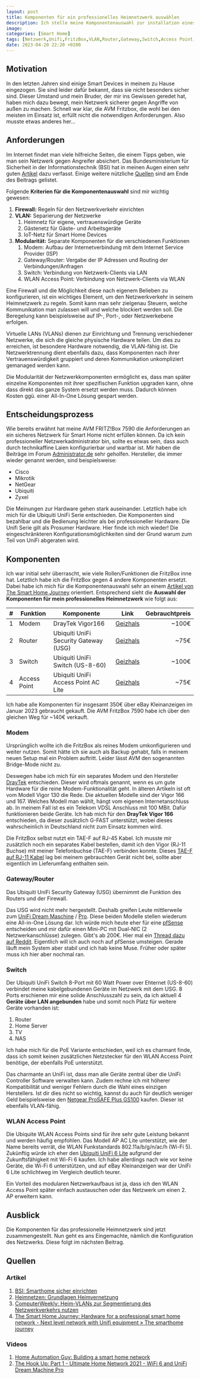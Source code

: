 ```yaml
---
layout: post
title: Komponenten für ein professionelles Heimnetzwerk auswählen
description: Ich stelle meine Komponentenauswahl zur installation eines professionellen Netzwerks vor, das bedeutend mehr Funktionen als eine gewöhnliche FRITZ!Box bietet und gleichzeitig die empfohlene Sicherheit als Vorbereitung für Smart Home mitbringt.
image:
categories: [Smart Home]
tags: [Netzwerk,Unifi,FritzBox,VLAN,Router,Gateway,Switch,Access Point, Smart Home]
date: 2023-04-20 22:20 +0200
---
```

## Motivation
In den letzten Jahren sind einige Smart Devices in meinem zu Hause eingezogen. Sie sind leider dafür bekannt, dass sie nicht besonders sicher sind. Dieser Umstand und mein Bruder, der mir ins Gewissen geredet hat, haben mich dazu bewegt, mein Netzwerk sicherer gegen Angriffe von außen zu machen. Schnell war klar, die AVM Fritzbox, die wohl bei den meisten im Einsatz ist, erfüllt nicht die notwendigen Anforderungen. Also musste etwas anderes her...

## Anforderungen
Im Internet findet man viele hilfreiche Seiten, die einem Tipps geben, wie man sein Netzwerk gegen Angreifer absichert. Das Bundesministerium für Sicherheit in der Informationstechnik (BSI) hat in meinen Augen einen sehr guten [Artikel](https://www.bsi.bund.de/DE/Themen/Verbraucherinnen-und-Verbraucher/Informationen-und-Empfehlungen/Internet-der-Dinge-Smart-leben/Smart-Home/smart-home_node.html) dazu verfasst. Einige weitere nützliche [Quellen](#quellen) sind am Ende des Beitrags gelistet.

Folgende **Kriterien für die Komponentenauswahl** sind mir wichtig gewesen:
1. **Firewall:** Regeln für den Netzwerkverkehr einrichten
2. **VLAN:** Separierung der Netzwerke
   1. Heimnetz für eigene, vertrauenswürdige Geräte
   2. Gästenetz für Gäste- und Arbeitsgeräte
   3. IoT-Netz für Smart Home Devices
3. **Modularität:** Separate Komponenten für die verschiedenen Funktionen
   1. Modem: Aufbau der Internetverbindung mit dem Internet Service Provider (ISP)
   2. Gateway/Router: Vergabe der IP Adressen und Routing der Verbindungen/Anfragen
   3. Switch: Verbindung von Netzwerk-Clients via LAN
   4. WLAN Access Point: Verbindung von Netzwerk-Clients via WLAN

Eine Firewall und die Möglichkeit diese nach eigenem Belieben zu konfigurieren, ist ein wichtiges Element, um den Netzwerkverkehr in seinem Heimnetzwerk zu regeln. Somit kann man sehr zielgenau Steuern, welche Kommunikation man zulassen will und welche blockiert werden soll. Die Beregelung kann beispielsweise auf IP-, Port-, oder Netzwerkebene erfolgen.

Virtuelle LANs (VLANs) dienen zur Einrichtung und Trennung verschiedener Netzwerke, die sich die gleiche physische Hardware teilen. Um dies zu erreichen, ist besondere Hardware notwendig, die VLAN-fähig ist. Die Netzwerktrennung dient ebenfalls dazu, dass Komponenten nach ihrer Vertrauenswürdigkeit gruppiert und deren Kommunikation unkompliziert gemanaged werden kann.

Die Modularität der Netzwerkkomponenten ermöglicht es, dass man später einzelne Komponenten mit ihrer spezifischen Funktion upgraden kann, ohne dass direkt das ganze System ersetzt werden muss. Dadurch können Kosten ggü. einer All-In-One Lösung gespart werden.

## Entscheidungsprozess
Wie bereits erwähnt hat meine AVM FRITZ!Box 7590 die Anforderungen an ein sicheres Netzwerk für Smart Home nicht erfüllen können. Da ich kein professioneller Netzwerkadministrator bin, sollte es etwas sein, dass auch durch technikaffine Laien konfigurierbar und wartbar ist. Mir haben die Beiträge im Forum [Administrator.de](https://administrator.de) sehr geholfen. Hersteller, die immer wieder genannt werden, sind beispielsweise:
* Cisco
* Mikrotik
* NetGear
* Ubiquiti
* Zyxel

Die Meinungen zur Hardware gehen stark auseinander. Letztlich habe ich mich für die Ubiquiti UniFi Serie entschieden. Die Komponenten sind bezahlbar und die Bedienung leichter als bei professioneller Hardware. Die Unifi Serie gilt als Prosumer Hardware. Hier finde ich mich wieder! Die eingeschränkteren Konfigurationsmöglichkeiten sind der Grund warum zum Teil von UniFi abgeraten wird.

## Komponenten
Ich war initial sehr überrascht, wie viele Rollen/Funktionen die FritzBox inne hat. Letztlich habe ich die FritzBox gegen 4 andere Komponenten ersetzt. Dabei habe ich mich für die Komponentenauswahl sehr an einem [Artikel von The Smart Home Journey](https://thesmarthomejourney.com/2021/06/14/smart-home-network-unifi/) orientiert. Entsprechend sieht die **Auswahl der Komponenten für mein professionelles Heimnetzwerk** wie folgt aus:

| #   | Funktion|     Komponente      |  Link          | Gebrauchtpreis |
| --- | --- | -------------       | :-----------:  | ----------:     |
| 1   | Modem | DrayTek Vigor166 | [Geizhals](https://geizhals.de/draytek-vigor166-v166-a-a2272803.html) | ~100€ |
| 2   | Router | Ubiquiti UniFi Security Gateway (USG) | [Geizhals](https://geizhals.de/ubiquiti-unifi-security-gateway-usg-a1213487.html) | ~75€ |
| 3   | Switch | Ubiquiti UniFi Switch (US-8-60) | [Geizhals](https://geizhals.de/ubiquiti-unifiswitch-8-desktop-gigabit-managed-switch-us-8-60w-a1554823.html) | ~100€ |
| 4   | Access Point | Ubiquiti UniFi Access Point AC Lite | [Geizhals](https://geizhals.de/ubiquiti-unifi-ap-ac-lite-uap-ac-lite-a1325765.html) | ~75€ |

Ich habe alle Komponenten für insgesamt 350€ über eBay Kleinanzeigen im Januar 2023 gebraucht gekauft. Die AVM FritzBox 7590 habe ich über den gleichen Weg für ~140€ verkauft.

### Modem 
Ursprünglich wollte ich die FritzBox als reines Modem umkonfigurieren und weiter nutzen. Somit hätte ich sie auch als Backup gehabt, falls in meinem neuen Setup mal ein Problem auftritt. Leider lässt AVM den sogenannten Bridge-Mode nicht zu. 

Deswegen habe ich mich für ein separates Modem und den Hersteller [DrayTek](https://www.draytek.de/modem-router.html) entschieden. Dieser wird oftmals genannt, wenn es um gute Hardware für die reine Modem-Funktionalität geht. In älteren Artikeln ist oft vom Modell Vigor 130 die Rede. Die aktuellen Modelle sind der Vigor 166 und 167. Welches Modell man wählt, hängt vom eigenen Internetanschluss ab. In meinem Fall ist es ein Telekom VDSL Anschluss mit 100 MBit. Dafür funktionieren beide Geräte. Ich hab mich für den **DrayTek Vigor 166** entschieden, da dieser zusätzlich G-FAST unterstützt, wobei dieses wahrscheinlich in Deutschland nicht zum Einsatz kommen wird.

Die FritzBox selbst nutzt ein TAE-F auf RJ-45 Kabel. Ich musste mir zusätzlich noch ein separates Kabel bestellen, damit ich den Vigor (RJ-11 Buchse) mit meiner Telefonbuchse (TAE-F) verbinden konnte. Dieses [TAE-F auf RJ-11 Kabel](https://www.amazon.de/dp/B0BN8MXN6P?psc=1&ref=ppx_yo2ov_dt_b_product_details) lag bei meinem gebrauchten Gerät nicht bei, sollte aber eigentlich im Lieferumfang enthalten sein.

### Gateway/Router
Das Ubiquiti UniFi Security Gateway (USG) übernimmt die Funktion des Routers und der Firewall. 

Das USG wird nicht mehr hergestellt. Deshalb greifen Leute mittlerweile zum [UniFi Dream Maschine](https://geizhals.de/ubiquiti-unifi-dream-machine-udm-eu-a2176664.html) / [Pro](https://geizhals.de/ubiquiti-unifi-dream-machine-pro-rackmount-gigabit-managed-nvr-switch-udm-pro-a2227937.html). Diese beiden Modelle stellen wiederum eine All-in-One Lösung dar. Ich würde mich heute eher für eine [pfSense](https://www.pfsense.org) entscheiden und mir dafür einen Mini-PC mit Dual-NIC (2 Netzwerkanschlüsse) zulegen. Gibt's ab 200€. Hier mal ein [Thread dazu auf Reddit](https://www.reddit.com/r/homelab/comments/ycxk4a/best_mini_pc_for_pfsense/). Eigentlich will ich auch noch auf pfSense umsteigen. Gerade läuft mein System aber stabil und ich hab keine Muse. Früher oder später muss ich hier aber nochmal ran.

### Switch
Der Ubiquiti UniFi Switch 8-Port mit 60 Watt Power over Ehternet (US-8-60) verbindet meine kabelgebundenen Geräte im Netzwerk mit dem USG. 8 Ports erschienen mir eine solide Anschlusszahl zu sein, da ich aktuell 4 **Geräte über LAN angebunden** habe und somit noch Platz für weitere Geräte vorhanden ist:
1. Router
2. Home Server
3. TV
4. NAS

Ich habe mich für die PoE Variante entschieden, weil ich es charmant finde, dass ich somit keinen zusätzlichen Netzstecker für den WLAN Access Point benötige, der ebenfalls PoE unterstützt.

Das charmante an UniFi ist, dass man alle Geräte zentral über die UniFi Controller Software verwalten kann. Zudem rechne ich mit höherer Kompatibilität und weniger Fehlern durch die Wahl eines einzigen Herstellers. Ist dir dies nicht so wichtig, kannst du auch für deutlich weniger Geld beispielsweise den [Netgear ProSAFE Plus GS100](https://geizhals.de/netgear-prosafe-plus-gs100-desktop-gigabit-smart-switch-gs108e-300-a1168564.html) kaufen. Dieser ist ebenfalls VLAN-fähig.

### WLAN Access Point
Die Ubiquite WLAN Access Points sind für ihre sehr gute Leistung bekannt und werden häufig empfohlen. Das Modell AP AC Lite unterstützt, wie der Name bereits verrät, die WLAN Funkstandards 802.11a/​b/​g/​n/​ac/​h (Wi-Fi 5). Zukünftig würde ich eher den [Ubiquiti UniFi 6 Lite](https://geizhals.de/?fs=unifi+6+lite&hloc=at&hloc=de) aufgrund der Zukunftsfähigkeit mit Wi-Fi 6 kaufen. Ich habe allerdings nach wie vor keine Geräte, die Wi-Fi 6 unterstützen, und auf eBay Kleinanzeigen war der UniFi 6 Lite schlichtweg im Vergleich deutlich teurer. 

Ein Vorteil des modularen Netzwerkaufbaus ist ja, dass ich den WLAN Access Point später einfach austauschen oder das Netzwerk um einen 2. AP erweitern kann.

## Ausblick
Die Komponenten für das professionelle Heimnetzwerk sind jetzt zusammengestellt. Nun geht es ans Eingemachte, nämlich die Konfiguration des Netzwerks. Diese folgt im nächsten Beitrag.

## Quellen
### Artikel
1. [BSI: Smarthome sicher einrichten](https://www.bsi.bund.de/DE/Themen/Verbraucherinnen-und-Verbraucher/Informationen-und-Empfehlungen/Internet-der-Dinge-Smart-leben/Smart-Home/smart-home_node.html)
2. [Heimnetzen: Grundlagen Heimvernetzung](https://heimnetzen.de/grundlagen-heimvernetzung/)
3. [ComputerWeekly: Heim-VLANs zur Segmentierung des Netzwerkverkehrs nutzen](https://www.computerweekly.com/de/tipp/Heim-VLANs-zur-Segmentierung-des-Netzwerkverkehrs-nutzen)
4. [The Smart Home Journey: Hardware for a professional smart home network - Next level network with Unifi equipment » The smarthome journey](https://thesmarthomejourney.com/2021/06/14/smart-home-network-unifi/)

### Videos
1. [Home Automation Guy: Building a smart home network](https://www.youtube.com/watch?v=x4hUt45ChAI)
2. [The Hook Up: Part 1 - Ultimate Home Network 2021 - WiFi 6 and UniFi Dream Machine Pro](https://www.youtube.com/watch?v=ufJ3dPAgFiM)
